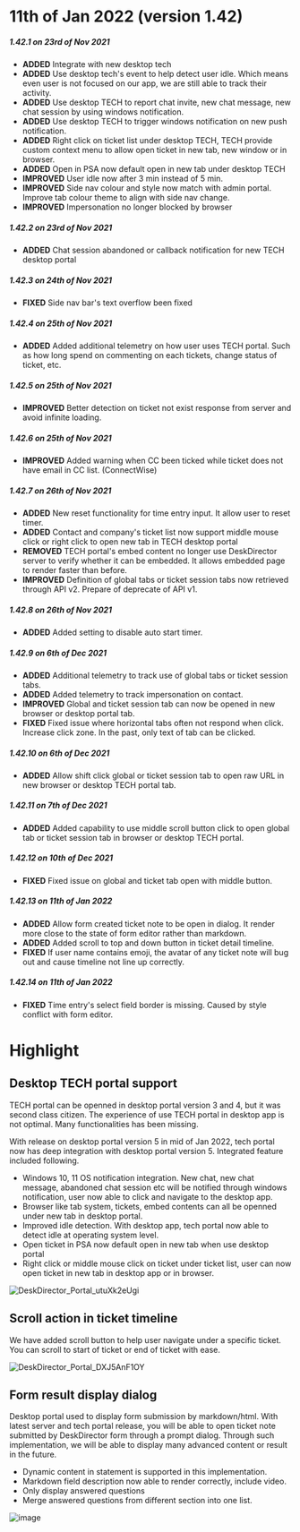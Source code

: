 # 11th of Jan 2022 (version 1.42)

##### 1.42.1 on 23rd of Nov 2021
- **ADDED** Integrate with new desktop tech
- **ADDED** Use desktop tech's event to help detect user idle. Which means even user is not focused on our app, we are still able to track their activity.
- **ADDED** Use desktop TECH to report chat invite, new chat message, new chat session by using windows notification.
- **ADDED** Use desktop TECH to trigger windows notification on new push notification.
- **ADDED** Right click on ticket list under desktop TECH, TECH provide custom context menu to allow open ticket in new tab, new window or in browser.
- **ADDED** Open in PSA now default open in new tab under desktop TECH
- **IMPROVED** User idle now after 3 min instead of 5 min.
- **IMPROVED** Side nav colour and style now match with admin portal. Improve tab colour theme to align with side nav change.
- **IMPROVED** Impersonation no longer blocked by browser

##### 1.42.2 on 23rd of Nov 2021
- **ADDED** Chat session abandoned or callback notification for new TECH desktop portal

##### 1.42.3 on 24th of Nov 2021
- **FIXED** Side nav bar's text overflow been fixed

##### 1.42.4 on 25th of Nov 2021
- **ADDED** Added additional telemetry on how user uses TECH portal. Such as how long spend on commenting on each tickets, change status of ticket, etc.

##### 1.42.5 on 25th of Nov 2021
- **IMPROVED** Better detection on ticket not exist response from server and avoid infinite loading.

##### 1.42.6 on 25th of Nov 2021
- **IMPROVED** Added warning when CC been ticked while ticket does not have email in CC list. (ConnectWise)

##### 1.42.7 on 26th of Nov 2021
- **ADDED** New reset functionality for time entry input. It allow user to reset timer.
- **ADDED** Contact and company's ticket list now support middle mouse click or right click to open new tab in TECH desktop portal
- **REMOVED** TECH portal's embed content no longer use DeskDirector server to verify whether it can be embedded. It allows embedded page to render faster than before.
- **IMPROVED** Definition of global tabs or ticket session tabs now retrieved through API v2. Prepare of deprecate of API v1.

##### 1.42.8 on 26th of Nov 2021
- **ADDED** Added setting to disable auto start timer.

##### 1.42.9 on 6th of Dec 2021
- **ADDED** Additional telemetry to track use of global tabs or ticket session tabs.
- **ADDED** Added telemetry to track impersonation on contact.
- **IMPROVED** Global and ticket session tab can now be opened in new browser or desktop portal tab.
- **FIXED** Fixed issue where horizontal tabs often not respond when click. Increase click zone. In the past, only text of tab can be clicked.

##### 1.42.10 on 6th of Dec 2021
- **ADDED** Allow shift click global or ticket session tab to open raw URL in new browser or desktop TECH portal tab.

##### 1.42.11 on 7th of Dec 2021
- **ADDED** Added capability to use middle scroll button click to open global tab or ticket session tab in browser or desktop TECH portal.

##### 1.42.12 on 10th of Dec 2021
- **FIXED** Fixed issue on global and ticket tab open with middle button.

##### 1.42.13 on 11th of Jan 2022
- **ADDED** Allow form created ticket note to be open in dialog. It render more close to the state of form editor rather than markdown.
- **ADDED** Added scroll to top and down button in ticket detail timeline. 
- **FIXED** If user name contains emoji, the avatar of any ticket note will bug out and cause timeline not line up correctly.

##### 1.42.14 on 11th of Jan 2022
- **FIXED** Time entry's select field border is missing. Caused by style conflict with form editor.

# Highlight

## Desktop TECH portal support
TECH portal can be openned in desktop portal version 3 and 4, but it was second class citizen. The experience of use TECH portal in desktop app is not optimal. Many functionalities has been missing. 

With release on desktop portal version 5 in mid of Jan 2022, tech portal now has deep integration with desktop portal version 5. Integrated feature included following.

* Windows 10, 11 OS notification integration. New chat, new chat message, abandoned chat session etc will be notified through windows notification, user now able to click and navigate to the desktop app.
* Browser like tab system, tickets, embed contents can all be openned under new tab in desktop portal.
* Improved idle detection. With desktop app, tech portal now able to detect idle at operating system level.
* Open ticket in PSA now default open in new tab when use desktop portal
* Right click or middle mouse click on ticket under ticket list, user can now open ticket in new tab in desktop app or in browser. 

![DeskDirector_Portal_utuXk2eUgi](https://user-images.githubusercontent.com/1712143/148882480-17b6b611-fdbd-442f-bd65-3d1771d8717b.png)

## Scroll action in ticket timeline
We have added scroll button to help user navigate under a specific ticket. You can scroll to start of ticket or end of ticket with ease.

![DeskDirector_Portal_DXJ5AnF1OY](https://user-images.githubusercontent.com/1712143/148883959-6dcbf38d-84e2-42e8-a301-fc7eb1f89586.png)


## Form result display dialog
Desktop portal used to display form submission by markdown/html. With latest server and tech portal release, you will be able to open ticket note submitted by DeskDirector form through a prompt dialog. Through such implementation, we will be able to display many advanced content or result in the future.

* Dynamic content in statement is supported in this implementation.
* Markdown field description now able to render correctly, include video.
* Only display answered questions
* Merge answered questions from different section into one list.

![image](https://user-images.githubusercontent.com/1712143/148884315-77473243-3cb6-4a32-9062-16596a9d9af0.png)
